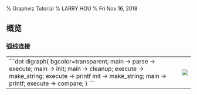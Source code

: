 % Graphviz Tutorial
% LARRY HOU
% Fri Nov 16, 2018

## 概览

### 弧线连接
<table width="100%" height="100%"><tr><td style="vertical-align:top">
```dot
digraph{
    bgcolor=transparent;
	main -> parse -> execute;
	main -> init;
	main -> cleanup;
	execute -> make_string;
	execute -> printf
	init -> make_string;
	main -> printf;
	execute -> compare;
}
```
</td><td class="fragment"><img class="plain" src="1-1.svg"/></td></tr></table>

<div class="fragment">
```bash
dot g.dot -Tsvg -o g.svg
```
</div>

### 折线连接
<table width="100%" height="100%"><tr><td style="vertical-align:top">
```dot
digraph{
	bgcolor=transparent;
	splines=polyline;
	main -> parse -> execute;
	main -> init;
	main -> cleanup;
	execute -> make_string;
	execute -> printf
	init -> make_string;
	main -> printf;
	execute -> compare;
}
```
</td><td class="fragment"><img class="plain" src="1-2.svg"/></td></tr></table>

### 箭头样式
<table width="100%" height="100%"><tr><td style="vertical-align:top">
```dot
digraph{
	bgcolor=transparent;
	splines=polyline;
	edge[arrowhead=vee];
	main -> parse -> execute;
	main -> init;
	main -> cleanup;
	execute -> make_string;
	execute -> printf
	init -> make_string;
	main -> printf;
	execute -> compare;
}
```
</td><td class="fragment"><img class="plain" src="1-3.svg"/></td></tr></table>

### 左右排版
<table width="100%" height="100%"><tr><td style="vertical-align:top">
```dot
digraph{
	bgcolor=transparent;
	splines=polyline;
	rankdir=LR;
	edge[arrowhead=vee];
	main -> parse -> execute;
	main -> init;
	main -> cleanup;
	execute -> make_string;
	execute -> printf
	init -> make_string;
	main -> printf;
	execute -> compare;
}
```
</td><td class="fragment"><img class="plain" src="1-4.svg"/></td></tr></table>

### 下上排版
<table width="100%" height="100%"><tr><td style="vertical-align:top">
```dot
digraph{
	bgcolor=transparent;
	splines=polyline;
	rankdir=BT;
	edge[arrowhead=vee];
	main -> parse -> execute;
	main -> init;
	main -> cleanup;
	execute -> make_string;
	execute -> printf
	init -> make_string;
	main -> printf;
	execute -> compare;
}
```
</td><td class="fragment"><img class="plain" src="1-5.svg"/></td></tr></table>

### 节点形状
<table width="100%" height="100%"><tr><td style="vertical-align:top">
```dot
digraph{
	bgcolor=transparent;
	splines=polyline;
	edge[arrowhead=vee];
	node[shape=note];
	main -> parse -> execute;
	main -> init;
	main -> cleanup;
	execute -> make_string;
	execute -> printf
	init -> make_string;
	main -> printf;
	execute -> compare;
}
```
</td><td class="fragment"><img class="plain" src="1-6.svg"/></td></tr></table>

## 图形/Graph

### 图形定义

<div style="font-size:30px;">图形脚本是个文本文件，`digraph`后面紧跟图形引用名，然后`{}`里面定义图形内容</div>

```dot
digraph {
}
```

### 嵌套图形

```dot
digraph 
{
    subgraph subgraph_name {

    }
}
```

### 复合图形

<div style="font-size:30px;">在复合图形里面设置属性`compound`，然后可以把嵌套图形作为整体来连接</div>
<table width="100%" height="100%"><tr><td style="vertical-align:top">
```dot
digraph
{
	bgcolor=transparent;
    compound=true;
    subgraph cluster0 
	{
      a -> b;
      a -> c;
      b -> d;
      c -> d;
    }
    subgraph cluster1 
	{
		e -> g;
		e -> f; 
	}
    b -> f [lhead=cluster1];
    d -> e;
    c -> g [ltail=cluster0, lhead=cluster1];
    c -> e [ltail=cluster0];
	d -> h;
}
```
</td><td class="fragment"><img class="plain" src="2-1.svg"/></td></tr></table>

### 图形属性

<div style="font-size:30px;">前面用到的`bgcolor`/`compound`/`splines`等都是图形属性</div>
```dot
digraph
{
	bgcolor=transparent;
    compound=true;
}
```

<div style="font-size:30px;">也可以把图形属性设置放到`graph[]`里面</div>
```dot
digraph
{
    graph[bgcolor=transparent, compound=true]
}
```

<div style="font-size:30px;">[更多属性设置](https://graphviz.gitlab.io/_pages/pdf/dotguide.pdf)</div>

## 节点/Node

### 节点形状
<div style="font-size:30px;">流程图的每个节点都一个形状</div>

<div style="overflow: auto;max-height: 450px">
<table width="100%" height="100%">
    <tr>
        <td style="text-align: center;"><img class="plain" src="box.svg"/></td>
        <td style="text-align: center;"><img class="plain" src="polygon.svg"/></td>
        <td style="text-align: center;"><img class="plain" src="ellipse.svg"/></td>
        <td style="text-align: center;"><img class="plain" src="oval.svg"/></td>
    </tr>
    <tr>
        <td style="text-align: center;"><img class="plain" src="circle.svg"/></td>
        <td style="text-align: center;"><img class="plain" src="point.svg"/></td>
        <td style="text-align: center;"><img class="plain" src="egg.svg"/></td>
        <td style="text-align: center;"><img class="plain" src="triangle.svg"/></td>
    </tr>
    <tr>
        <td style="text-align: center;"><img class="plain" src="plaintext.svg"/></td>
        <td style="text-align: center;"><img class="plain" src="plain.svg"/></td>
        <td style="text-align: center;"><img class="plain" src="diamond.svg"/></td>
        <td style="text-align: center;"><img class="plain" src="trapezium.svg"/></td>
    </tr>
    <tr>
        <td style="text-align: center;"><img class="plain" src="parallelogram.svg"/></td>
        <td style="text-align: center;"><img class="plain" src="house.svg"/></td>
        <td style="text-align: center;"><img class="plain" src="pentagon.svg"/></td>
        <td style="text-align: center;"><img class="plain" src="hexagon.svg"/></td>
    </tr>
    <tr>
        <td style="text-align: center;"><img class="plain" src="septagon.svg"/></td>
        <td style="text-align: center;"><img class="plain" src="octagon.svg"/></td>
        <td style="text-align: center;"><img class="plain" src="doublecircle.svg"/></td>
        <td style="text-align: center;"><img class="plain" src="doubleoctagon.svg"/></td>
    </tr>
    <tr>
        <td style="text-align: center;"><img class="plain" src="tripleoctagon.svg"/></td>
        <td style="text-align: center;"><img class="plain" src="invtriangle.svg"/></td>
        <td style="text-align: center;"><img class="plain" src="invtrapezium.svg"/></td>
        <td style="text-align: center;"><img class="plain" src="invhouse.svg"/></td>
    </tr>
    <tr>
        <td style="text-align: center;"><img class="plain" src="Mdiamond.svg"/></td>
        <td style="text-align: center;"><img class="plain" src="Msquare.svg"/></td>
        <td style="text-align: center;"><img class="plain" src="Mcircle.svg"/></td>
        <td style="text-align: center;"><img class="plain" src="rect.svg"/></td>
    </tr>
    <tr>
        <td style="text-align: center;"><img class="plain" src="rectangle.svg"/></td>
        <td style="text-align: center;"><img class="plain" src="square.svg"/></td>
        <td style="text-align: center;"><img class="plain" src="star.svg"/></td>
        <td style="text-align: center;"><img class="plain" src="none.svg"/></td>
    </tr>
    <tr>
        <td style="text-align: center;"><img class="plain" src="underline.svg"/></td>
        <td style="text-align: center;"><img class="plain" src="cylinder.svg"/></td>
        <td style="text-align: center;"><img class="plain" src="note.svg"/></td>
        <td style="text-align: center;"><img class="plain" src="tab.svg"/></td>
    </tr>
    <tr>
        <td style="text-align: center;"><img class="plain" src="folder.svg"/></td>
        <td style="text-align: center;"><img class="plain" src="box3d.svg"/></td>
        <td style="text-align: center;"><img class="plain" src="component.svg"/></td>
        <td style="text-align: center;"><img class="plain" src="promoter.svg"/></td>
    </tr>
    <tr>
        <td style="text-align: center;"><img class="plain" src="cds.svg"/></td>
        <td style="text-align: center;"><img class="plain" src="terminator.svg"/></td>
        <td style="text-align: center;"><img class="plain" src="utr.svg"/></td>
        <td style="text-align: center;"><img class="plain" src="primersite.svg"/></td>
    </tr>
    <tr>
        <td style="text-align: center;"><img class="plain" src="restrictionsite.svg"/></td>
        <td style="text-align: center;"><img class="plain" src="fivepoverhang.svg"/></td>
        <td style="text-align: center;"><img class="plain" src="threepoverhang.svg"/></td>
        <td style="text-align: center;"><img class="plain" src="noverhang.svg"/></td>
    </tr>
    <tr>
        <td style="text-align: center;"><img class="plain" src="assembly.svg"/></td>
        <td style="text-align: center;"><img class="plain" src="signature.svg"/></td>
        <td style="text-align: center;"><img class="plain" src="insulator.svg"/></td>
        <td style="text-align: center;"><img class="plain" src="ribosite.svg"/></td>
    </tr>
    <tr>
        <td style="text-align: center;"><img class="plain" src="rnastab.svg"/></td>
        <td style="text-align: center;"><img class="plain" src="proteasesite.svg"/></td>
        <td style="text-align: center;"><img class="plain" src="proteinstab.svg"/></td>
        <td style="text-align: center;"><img class="plain" src="rpromoter.svg"/></td>
    </tr>
    <tr>
        <td style="text-align: center;"><img class="plain" src="rarrow.svg"/></td>
        <td style="text-align: center;"><img class="plain" src="larrow.svg"/></td>
        <td style="text-align: center;"><img class="plain" src="lpromoter.svg"/></td>
    </tr>
</table>
</div>

### 自定义多边形

<table width="100%" height="100%"><tr><td style="vertical-align:top">
```dot
digraph {
	bgcolor=transparent;
	g1[shape=polygon, sides=5, regular=true]
	g2[shape=polygon, sides=5, regular=true]
	g3[shape=polygon, sides=5, regular=true, peripheries=2]
	g4[shape=polygon, sides=5, regular=true, peripheries=3]
	g5[shape=polygon, sides=5, regular=true, peripheries=4]
	g6[shape=polygon, sides=6, regular=true, peripheries=2]
	g7[shape=polygon, sides=7, regular=true]
	g8[shape=polygon, sides=8, regular=true]
	g9[shape=polygon, sides=9, regular=true]
	g10[shape=polygon, sides=10, regular=true, peripheries=6]
	a1[shape=polygon, sides=4, distortion=0.5]
	a2[shape=polygon, sides=4, skew=0.5]
	g1 -> {g2,g3,g4,g5}
	g3 -> {g6, g7}
	g6 -> {g8, g9, g10}
	g7 -> a1 -> a2;
}
```
</td><td><img class="plain" src="3-2.svg"/></td></tr></table>

### 连接点方位

<table width="100%" height="100%"><tr><td style="vertical-align:top">
```dot
digraph
{
	bgcolor=transparent;
	edge[arrowhead=vee];
	node[shape=note, tailport=n];
	main -> parse -> execute;
	main:se -> init:n;
	main -> cleanup;
	execute -> make_string[tailport=sw];
	execute -> printf[tailport=nw, headport=nw]
	init:e -> make_string:e;
	main -> printf[headport=s];
	execute -> compare;
}
```
</td><td><img class="plain" src="3-4.svg"/></td></tr></table>

### 表格图形

<table width="100%" height="100%"><tr><td style="vertical-align:top">
```dot
digraph 
{
	bgcolor=transparent;
	node [shape=record];
	struct1 [shape=record, 
		label="<f0> left|<f1> mid\ dle|<f2> right"];
	struct2 [shape=record,
		label="<f0> one|<f1> two"];
	struct3 [shape=record,
		label="hello\nworld |{ b |{c|<here> d|e}| f}| g | h"];
	struct1 -> struct2;
	struct1 -> struct3;
 }
```
</td><td><img class="plain" src="3-3.svg"/></td></tr></table>

<div style="font-size:30px">在node里面设置shape=record，然后在label属性里面添加单元格，单元格之前通过竖线`|`分割，可以通过添加`{}`增加嵌套表格，默认为横排，奇数次嵌套表示竖排，偶数次嵌套表示横排</div>

### 表格锚点 1/3

<table width="100%" height="100%"><tr><td style="vertical-align:top">
```dot
digraph
{
	bgcolor=transparent;
	node [shape = record,height=.1];
	node0[label = "<f0> |<f1> G|<f2> "];
	node1[label = "<f0> |<f1> E|<f2> "];
	node2[label = "<f0> |<f1> B|<f2> "];
	node3[label = "<f0> |<f1> F|<f2> "];
	node4[label = "<f0> |<f1> R|<f2> "];
	node5[label = "<f0> |<f1> H|<f2> "];
	node6[label = "<f0> |<f1> Y|<f2> "];
	node7[label = "<f0> |<f1> A|<f2> "];
	node8[label = "<f0> |<f1> C|<f2> "];
	"node0":f2 -> "node4":f1;
	"node0":f0 -> "node1":f1;
	"node1":f0 -> "node2":f1;
	"node1":f2 -> "node3":f1;
	"node2":f2 -> "node8":f1;
	"node2":f0 -> "node7":f1;
	"node4":f2 -> "node6":f1;
	"node4":f0 -> "node5":f1;
}
```
</td><td><img class="plain" src="3-5.svg"/></td></tr></table>

### 表格锚点 2/3

<table width="100%" height="100%"><tr><td style="vertical-align:top">
```dot
digraph 
{
	bgcolor=transparent;
	node [shape=record];
	struct1 [shape=record,
        label="<f0> left|<f1> middle|<f2> right"];
	struct2 [shape=record,
        label="<f0> one|<f1> two"];
	struct3 [shape=record,
        label="hello\nworld |{ b |{c|<here> d|e}| f}| g | h"];
	struct1:f1 -> struct2:f0;
	struct1:f2 -> struct3:here;
}
```
</td><td><img class="plain" src="3-6.svg"/></td></tr></table>

### 表格锚点 3/3

<table width="100%" height="100%"><tr><td style="vertical-align:top">
```dot
digraph
{
	bgcolor=transparent;
	nodesep=.05;
	rankdir=LR;
	node [shape=record,width=.1,height=.1];

	node0 [label = 
        "<f0> |<f1> |<f2> |<f3> |<f4> |<f5> |<f6> | ",
        height=2.5];
	node [width = 1.5];
	node1 [label = "{<n> n14 | 719 |<p> }"];
	node2 [label = "{<n> a1  | 805 |<p> }"];
	node3 [label = "{<n> i9  | 718 |<p> }"];
	node4 [label = "{<n> e5  | 989 |<p> }"];
	node5 [label = "{<n> t20|959|<p>}"];
	node6 [label = "{<n> o15|794|<p>}"];
	node7 [label = "{<n> s19|659|<p>}"];
	
	node0:f0 -> node1:n;
	node0:f1 -> node2:n;
	node0:f2 -> node3:n;
	node0:f5 -> node4:n;
	node0:f6 -> node5:n;
	node2:p -> node6:n;
	node4:p -> node7:n;
 }

```
</td><td><img class="plain" src="3-7.svg"/></td></tr></table>


### 节点属性[上]

<div style="font-size:30px;">类似图形属性，节点属性设置放到`node[]`里面</div>

<table width="100%" height="100%"><tr><td style="vertical-align:top">
```dot
digraph
{
	bgcolor=transparent;
    compound=true;
	node[shape=octagon]
    subgraph cluster0 
	{
      a -> b;
      a -> c;
      b -> d;
      c -> d;
    }
    subgraph cluster1 
	{
		e -> g;
		e -> f; 
	}
    b -> f [lhead=cluster1];
    d -> e;
    c -> g [ltail=cluster0, lhead=cluster1];
    c -> e [ltail=cluster0];
	d -> h;
}
```
</td><td><img class="plain" src="3-1.svg"/></td></tr></table>

<div style="font-size:30px;">[更多属性设置](https://graphviz.gitlab.io/_pages/pdf/dotguide.pdf)</div>

### 节点属性[下]

- `node[]`定义的属性影响之后的节点属性
- 单个节点后添加方括号`[]`可以覆盖覆盖`node`定义的属性
- `node[]`属性可以重复出现，后定义的属性覆盖之前的属性

## 线条/Edge

### 箭头样式

<div style="overflow: auto;max-height: 450px">
<table width="100%" height="100%">
    <tr>
        <td style="text-align: center;"><img class="plain" src="arrow_box.svg"/></td>
        <td style="text-align: center;"><img class="plain" src="arrow_rbox.svg"/></td>
        <td style="text-align: center;"><img class="plain" src="arrow_lbox.svg"/></td>
        <td style="text-align: center;"><img class="plain" src="arrow_obox.svg"/></td>
    </tr>
    <tr>
        <td style="text-align: center;"><img class="plain" src="arrow_crow.svg"/></td>
        <td style="text-align: center;"><img class="plain" src="arrow_rcrow.svg"/></td>
        <td style="text-align: center;"><img class="plain" src="arrow_lcrow.svg"/></td>
        <td style="text-align: center;"><img class="plain" src="arrow_curve.svg"/></td>
    </tr>
    <tr>
        <td style="text-align: center;"><img class="plain" src="arrow_rcurve.svg"/></td>
        <td style="text-align: center;"><img class="plain" src="arrow_lcurve.svg"/></td>
        <td style="text-align: center;"><img class="plain" src="arrow_diamond.svg"/></td>
        <td style="text-align: center;"><img class="plain" src="arrow_rdiamond.svg"/></td>
    </tr>
    <tr>
        <td style="text-align: center;"><img class="plain" src="arrow_ldiamond.svg"/></td>
        <td style="text-align: center;"><img class="plain" src="arrow_odiamond.svg"/></td>
        <td style="text-align: center;"><img class="plain" src="arrow_dot.svg"/></td>
        <td style="text-align: center;"><img class="plain" src="arrow_odot.svg"/></td>
    </tr>
    <tr>
        <td style="text-align: center;"><img class="plain" src="arrow_icurve.svg"/></td>
        <td style="text-align: center;"><img class="plain" src="arrow_ricurve.svg"/></td>
        <td style="text-align: center;"><img class="plain" src="arrow_licurve.svg"/></td>
        <td style="text-align: center;"><img class="plain" src="arrow_oicurve.svg"/></td>
    </tr>
    <tr>
        <td style="text-align: center;"><img class="plain" src="arrow_inv.svg"/></td>
        <td style="text-align: center;"><img class="plain" src="arrow_none.svg"/></td>
        <td style="text-align: center;"><img class="plain" src="arrow_rnone.svg"/></td>
        <td style="text-align: center;"><img class="plain" src="arrow_lnone.svg"/></td>
    </tr>
    <tr>
        <td style="text-align: center;"><img class="plain" src="arrow_onone.svg"/></td>
        <td style="text-align: center;"><img class="plain" src="arrow_normal.svg"/></td>
        <td style="text-align: center;"><img class="plain" src="arrow_rnormal.svg"/></td>
        <td style="text-align: center;"><img class="plain" src="arrow_lnormal.svg"/></td>
    </tr>
    <tr>
        <td style="text-align: center;"><img class="plain" src="arrow_tee.svg"/></td>
        <td style="text-align: center;"><img class="plain" src="arrow_rtee.svg"/></td>
        <td style="text-align: center;"><img class="plain" src="arrow_ltee.svg"/></td>
        <td style="text-align: center;"><img class="plain" src="arrow_vee.svg"/></td>
    </tr>
</table>
</div>

### 线条属性

<div style="font-size:30px;">线条属性设置放到`edge[]`里面</div>

<table width="100%" height="100%"><tr><td style="vertical-align:top">
```dot
digraph {
	bgcolor=transparent;
    edge[arrowhead="diamond"]
    subgraph cluster0 {
        color=black;
		style=dotted;
        a0 -> a1 -> a2 -> a3;
        label = "process #1";
    }
    subgraph cluster1 {
        node [style=filled];
        b0 -> b1 -> b2 -> b3;
        label = "process #2";
        color=blue;
		style=dotted;
    }
    start -> a0;
    start -> b0;
    a1 -> b3;
    b2 -> a3;
    a3 -> a0;
    a3 -> end;
    b3 -> end;
    start [shape=Mdiamond];
    end [shape=Msquare];
}
```
</td><td><img class="plain" src="4-1.svg"/></td></tr></table>

<div style="font-size:30px;">[更多属性设置](https://graphviz.gitlab.io/_pages/pdf/dotguide.pdf)</div>


